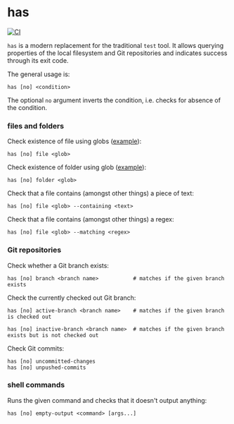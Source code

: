 # has

[![CI](https://github.com/kevgo/has/actions/workflows/ci.yml/badge.svg)](https://github.com/kevgo/has/actions/workflows/ci.yml)

`has` is a modern replacement for the traditional `test` tool. It allows
querying properties of the local filesystem and Git repositories and indicates
success through its exit code.

The general usage is:

```
has [no] <condition>
```

The optional `no` argument inverts the condition, i.e. checks for absence of the
condition.

### files and folders

Check existence of file using globs ([example](features/file-name.feature)):

```
has [no] file <glob>
```

Check existence of folder using glob ([example](features/folder.feature)):

```
has [no] folder <glob>
```

Check that a file contains (amongst other things) a piece of text:

```
has [no] file <glob> --containing <text>
```

Check that a file contains (amongst other things) a regex:

```
has [no] file <glob> --matching <regex>
```

### Git repositories

Check whether a Git branch exists:

```
has [no] branch <branch name>           # matches if the given branch exists
```

Check the currently checked out Git branch:

```
has [no] active-branch <branch name>    # matches if the given branch is checked out
```

```
has [no] inactive-branch <branch name>  # matches if the given branch exists but is not checked out
```

Check Git commits:

```
has [no] uncommitted-changes
has [no] unpushed-commits
```

### shell commands

Runs the given command and checks that it doesn't output anything:

```
has [no] empty-output <command> [args...]
```
